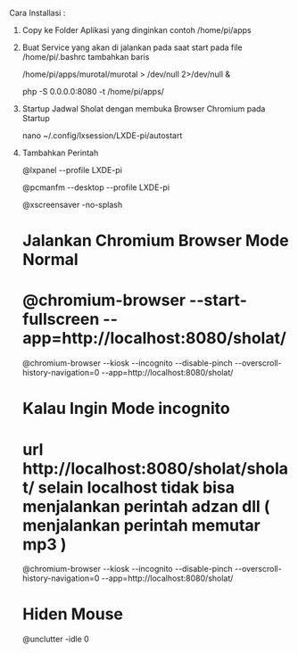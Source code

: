 Cara Installasi :
1. Copy ke Folder Aplikasi yang dinginkan contoh /home/pi/apps
2. Buat Service yang akan di jalankan pada saat start pada file /home/pi/.bashrc tambahkan baris

   /home/pi/apps/murotal/murotal > /dev/null 2>/dev/null &

   php -S 0.0.0.0:8080 -t /home/pi/apps/

3. Startup Jadwal Sholat dengan membuka Browser Chromium pada Startup

    nano ~/.config/lxsession/LXDE-pi/autostart

4. Tambahkan Perintah

    @lxpanel --profile LXDE-pi

    @pcmanfm --desktop --profile LXDE-pi

    @xscreensaver -no-splash

    # Jalankan Chromium Browser Mode Normal
    # @chromium-browser --start-fullscreen --app=http://localhost:8080/sholat/
    @chromium-browser --kiosk --incognito --disable-pinch --overscroll-history-navigation=0 --app=http://localhost:8080/sholat/

    # Kalau Ingin Mode incognito
    # url http://localhost:8080/sholat/sholat/ selain localhost tidak bisa menjalankan perintah adzan dll ( menjalankan perintah memutar mp3 )
    @chromium-browser --kiosk --incognito --disable-pinch --overscroll-history-navigation=0 --app=http://localhost:8080/sholat/

    # Hiden Mouse
    @unclutter -idle 0    
